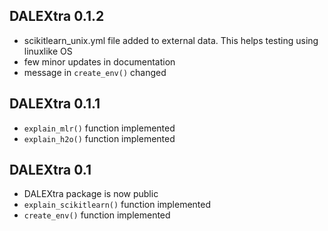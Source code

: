 DALEXtra 0.1.2
----------------------------------------------------------------
* scikitlearn_unix.yml file added to external data. This helps testing using linuxlike OS
* few minor updates in documentation
* message in `create_env()` changed

DALEXtra 0.1.1
----------------------------------------------------------------
* `explain_mlr()` function implemented
* `explain_h2o()` function implemented

DALEXtra 0.1
----------------------------------------------------------------
* DALEXtra package is now public
* `explain_scikitlearn()` function implemented
* `create_env()` function implemented

